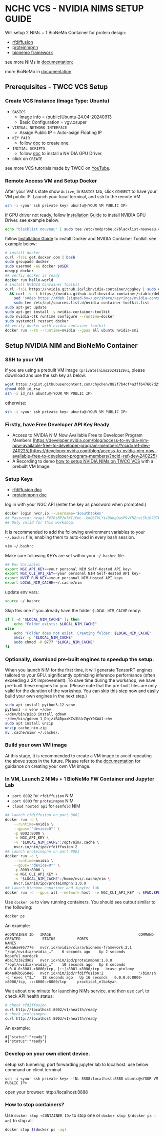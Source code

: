 # NCHC VCS - NVIDIA NIMS SETUP GUIDE

Will setup 2 NIMs + 1 BioNeMo Container for protein design:
- [rfdiffusion](https://build.nvidia.com/ipd/rfdiffusion)
- [proteinmpnn](https://build.nvidia.com/ipd/proteinmpnn)
- [bionemo framework](https://github.com/NVIDIA/bionemo-framework)

see more NIMs in [documentation](https://docs.nvidia.com/nim/index.html#bionemo); 

more BioNeMo in [documentation](https://docs.nvidia.com/bionemo-framework/latest/).

## Prerequisites - TWCC VCS Setup

### Create VCS Instance (Image Type: Ubuntu)

- `BASICS`
    - Image info = 
(public)Ubuntu-24.04-20240913
    - Basic Configuration = vgv.xsuper
- `VIRTUAL NETWORK INTERFACE`
    - Assign Public IP = Auto-asign Floating IP
- `KEY PAIR`
    - follow [doc](https://man.twcc.ai/@twccdocs/doc-vcs-main-zh/https%3A%2F%2Fman.twcc.ai%2F%40twccdocs%2Fguide-vcs-keypair-zh) to create one.
- `INITIAL SCRIPTS`
    - follow [doc](https://man.twcc.ai/@twccdocs/doc-vcs-main-zh/https%3A%2F%2Fman.twcc.ai%2F%40twccdocs%2Fhowto-vcs-gpu-driver-via-initial-scripts-zh) to install a NVIDIA GPU Driver.
- click on `CREATE`

see more VCS tutorials made by TWCC on [YouTube](https://www.youtube.com/watch?v=BNQ7npYQDSo&list=PLYcc4OEy5lEDzfHqN79Yu1KHXbRFVRtdX&index=1&ab_channel=%E5%9C%8B%E7%B6%B2%E4%B8%AD%E5%BF%83-iService).

### Remote Access VM and Setup Docker 

After your VM's state show `Active`, In `BASICS` tab, click `CONNECT` to have your VM public IP. Launch your local terminal, and ssh to the remote VM.

```bash
ssh -i <your ssh private key> ubuntu@<YOUR VM PUBLIC IP>
```

if GPU driver not ready, follow [Installation Guide](https://man.twcc.ai/@twccdocs/doc-vcs-main-zh/https%3A%2F%2Fman.twcc.ai%2F%40twccdocs%2Fhowto-vcs-install-nvidia-gpu-driver-zh) to install NVIDIA GPU Driver. see example below:

```bash
echo "blacklist nouveau" | sudo tee /etc/modprobe.d/blacklist-nouveau.conf && echo "options nouveau modeset=0" | sudo tee -a /etc/modprobe.d/blacklist-nouveau.conf && sudo update-initramfs -u && sudo modprobe -r nouveau && sudo modprobe nouveau && sudo apt-get update && sudo apt-get install libc-dev -y && sudo apt-get install linux-headers-$(uname -r) -y && wget https://tw.download.nvidia.com/tesla/550.90.07/NVIDIA-Linux-x86_64-550.90.07.run && sudo sh NVIDIA-Linux-x86_64-550.90.07.run --accept-license --no-questions --dkms -s
```

follow [Installation Guide](https://docs.nvidia.com/ai-enterprise/deployment/vmware/latest/docker.html) to install Docker and NVIDIA Container Toolkit. see example below:

```bash
# install docker
curl -fsSL get.docker.com | bash
sudo groupadd docker
sudo usermod -aG docker $USER
newgrp docker
## verfiy docker is ready
docker run hello-world
# install NVIDIA Container Toolkit
curl -fsSL https://nvidia.github.io/libnvidia-container/gpgkey | sudo gpg --dearmor -o /usr/share/keyrings/nvidia-container-toolkit-keyring.gpg \
  && curl -s -L https://nvidia.github.io/libnvidia-container/stable/deb/nvidia-container-toolkit.list | \
    sed 's#deb https://#deb [signed-by=/usr/share/keyrings/nvidia-container-toolkit-keyring.gpg] https://#g' | \
    sudo tee /etc/apt/sources.list.d/nvidia-container-toolkit.list
sudo apt-get update
sudo apt-get install -y nvidia-container-toolkit
sudo nvidia-ctk runtime configure --runtime=docker
sudo systemctl restart docker
## verify docker with nvidia container toolkit
docker run --rm --runtime=nvidia --gpus all ubuntu nvidia-smi
```

## Setup NVIDIA NIM and BioNeMo Container

### SSH to your VM

if you are using a prebuilt VM image `(private)nims20241129v1`, please download ans use the ssh key as below:

```bash
wget https://gist.githubusercontent.com/chychen/882f7b4cf4a3ff647667d2f54740e2af/raw/38b6cfdac50a20d29894190e94287b5a05bf7278/id_rsa
chmod 600 id_rsa
ssh -i id_rsa ubuntu@<YOUR VM PUBLIC IP> 
```

otherwise:

```bash
ssh -i <your ssh private key> ubuntu@<YOUR VM PUBLIC IP>
```

### Firstly, have Free Developer API Key Ready

- Access to NVIDIA NIM Now Available Free to Developer Program Members
[https://developer.nvidia.com/blog/access-to-nvidia-nim-now-available-free-to-developer-program-members/?ncid=ref-dev-240225](https://developer.nvidia.com/blog/access-to-nvidia-nim-now-available-free-to-developer-program-members/?ncid=ref-dev-240225)
- A Recording to demo [how to setup NVIDIA NIMs on TWCC VCS](https://www.youtube.com/watch?v=geZfrPC_lic&ab_channel=JayChen%40NVIDIA) with a prebuilt VM Image.

### Setup Keys

- [rfdiffusion doc](https://docs.nvidia.com/nim/bionemo/rfdiffusion/latest/quickstart-guide.html)
- [proteinmpnn doc](https://docs.nvidia.com/nim/bionemo/proteinmpnn/latest/quickstart-guide.html)

log in with your NGC API (enter the key as password when prompted.)

```bash
docker login nvcr.io --username='$oauthtoken'
## Password: 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
## Only valid for this workshop.
```

It is recommended to add the following environment variables to your `~/.bashrc` file, enabling them to auto-load in every bash session.

```bash
vim ~/.bashrc
```

Make sure following KEYs are set within your `~/.bashrc` file.

```bash
## Env Variables
export NGC_API_KEY=<your personal NIM Self-Hosted API key>
export NGC_CLI_API_KEY=<your personal NIM Self-Hosted API key>
export NVCF_RUN_KEY=<your personal NIM Hosted API key>
export LOCAL_NIM_CACHE=~/.cache/nim
```

update env vars:

```bash
source ~/.bashrc
```

Skip this one if you already have the folder `$LOCAL_NIM_CACHE` ready:

```bash
if [ -d "$LOCAL_NIM_CACHE" ]; then
    echo "Folder exists: $LOCAL_NIM_CACHE"
else
    echo "Folder does not exist. Creating folder: $LOCAL_NIM_CACHE"
    mkdir -p "$LOCAL_NIM_CACHE"
    sudo chmod -R 0777 "$LOCAL_NIM_CACHE"
fi
```

### Optionally, download pre-built engines to speedup the setup.

When you launch NIM for the first time, it will generate TensorRT engines tailored to your GPU, significantly optimizing inference performance (often exceeding a 2X improvement). To save time during the workshop, we have pre-built these engines for you. (Please note that the pre-built files are only valid for the duration of the workshop. You can skip this step now and easily build your own engines in the next step.)

```bash
sudo apt install python3.12-venv
python3 -m venv ~/dev
~/dev/bin/pip3 install gdown
~/dev/bin/gdown 1_DnjziB4DpxxKZs3UUzZqvY9XAA1-ehv
sudo apt install unzip
unzip cache_nim.zip
mv .cache/nim/ ~/.cache/.
```

### Build your own VM image

At this stage, it is recommended to create a VM image to avoid repeating the above steps in the future. Please refer to the [documentation](https://man.twcc.ai/@twccdocs/doc-vcs-main-zh/https%3A%2F%2Fman.twcc.ai%2F%40twccdocs%2Fhowto-vcs-resize-instance-zh) for guidance on creating your own VM image.

### In VM, Launch 2 NIMs + 1 BioNeMo FW Container and Jupyter Lab

- `port 8002` for `rfdiffusion` NIM
- `port 8003` for `proteinmpnn` NIM
- `cloud hosted api` for `esmfold` NIM

```bash
## launch rfdiffusion on port 8002
docker run -d \
    --runtime=nvidia \
    --gpus='"device=0"' \
    -p 8002:8000 \
    -e NGC_API_KEY \
    -v "$LOCAL_NIM_CACHE":/opt/nim/.cache \
    nvcr.io/nim/ipd/rfdiffusion:2
## launch proteinmpnn on port 8003
docker run -d \
    --runtime=nvidia \
    --gpus='"device=0"' \
    -p 8003:8000 \
    -e NGC_CLI_API_KEY \
    -v "$LOCAL_NIM_CACHE":/home/nvs/.cache/nim \
    nvcr.io/nim/ipd/proteinmpnn:1.0.0
## launch bionemo conatiner and jupyter lab
docker run -d --gpus all --network host  -e NGC_CLI_API_KEY -v $PWD:$PWD   nvcr.io/nvidia/clara/bionemo-framework:2.1 jupyter lab --allow-root --ip=0.0.0.0 --port=8888 --no-browser --NotebookApp.token='' --NotebookApp.allow_origin='*' --ContentsManager.allow_hidden=True --notebook-dir=$PWD
```

Use `docker ps` to view running containers. You should see output similar to the following:

```bash
docker ps
```

An example:
```
#CONTAINER ID   IMAGE                                        COMMAND                   CREATED          STATUS          PORTS                                         NAMES
#baa6ae96777e   nvcr.io/nvidia/clara/bionemo-framework:2.1   "/opt/nvidia/nvidia_…"    6 seconds ago    Up 2 seconds                                                  hopeful_murdock
#ba1723a2d962   nvcr.io/nim/ipd/proteinmpnn:1.0.0            "/opt/nvidia/nvidia_…"    10 seconds ago   Up 8 seconds    0.0.0.0:8001->8000/tcp, [::]:8001->8000/tcp   brave_ptolemy
#b4ad6b6858e6   nvcr.io/nim/ipd/rfdiffusion:2                "/bin/sh -c 'exec \"$…"   18 seconds ago   Up 16 seconds   0.0.0.0:8000->8000/tcp, :::8000->8000/tcp     practical_elbakyan
```

Wait about one minute for launching NIMs service, and then use `curl` to check API health status:

```bash
# check rfdiffusion
curl http://localhost:8002/v1/health/ready
# check proteinmpnn
curl http://localhost:8003/v1/health/ready
```

An example:

```
#{"status":"ready"}
#{"status":"ready"}
```

### Develop on your own client device.

setup ssh tunneling, port forwarding jupyter lab to localhost. use below command on client terminal. 
``` 
ssh -i <your ssh private key> -fNL 8888:localhost:8888 ubuntu@<YOUR VM PUBLIC IP>
```

open your browser: http://localhost:8888

### How to stop containers?
 
Use `docker stop <CONTAINER ID>` to stop one or `docker stop $(docker ps -aq)` to stop all.

```bash
docker stop $(docker ps -aq)
```